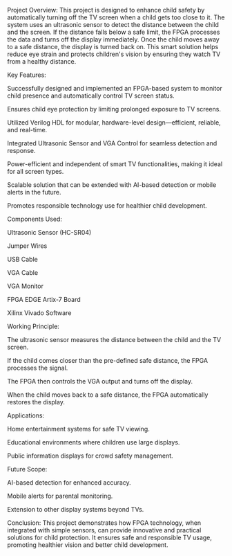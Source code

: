 Project Overview:
This project is designed to enhance child safety by automatically turning off the TV screen when a child gets too close to it. The system uses an ultrasonic sensor to detect the distance between the child and the screen. If the distance falls below a safe limit, the FPGA processes the data and turns off the display immediately. Once the child moves away to a safe distance, the display is turned back on. This smart solution helps reduce eye strain and protects children's vision by ensuring they watch TV from a healthy distance.

Key Features:

Successfully designed and implemented an FPGA-based system to monitor child presence and automatically control TV screen status.

Ensures child eye protection by limiting prolonged exposure to TV screens.

Utilized Verilog HDL for modular, hardware-level design—efficient, reliable, and real-time.

Integrated Ultrasonic Sensor and VGA Control for seamless detection and response.

Power-efficient and independent of smart TV functionalities, making it ideal for all screen types.

Scalable solution that can be extended with AI-based detection or mobile alerts in the future.

Promotes responsible technology use for healthier child development.

Components Used:

Ultrasonic Sensor (HC-SR04)

Jumper Wires

USB Cable

VGA Cable

VGA Monitor

FPGA EDGE Artix-7 Board

Xilinx Vivado Software

Working Principle:

The ultrasonic sensor measures the distance between the child and the TV screen.

If the child comes closer than the pre-defined safe distance, the FPGA processes the signal.

The FPGA then controls the VGA output and turns off the display.

When the child moves back to a safe distance, the FPGA automatically restores the display.

Applications:

Home entertainment systems for safe TV viewing.

Educational environments where children use large displays.

Public information displays for crowd safety management.

Future Scope:

AI-based detection for enhanced accuracy.

Mobile alerts for parental monitoring.

Extension to other display systems beyond TVs.

Conclusion:
This project demonstrates how FPGA technology, when integrated with simple sensors, can provide innovative and practical solutions for child protection. It ensures safe and responsible TV usage, promoting healthier vision and better child development.
